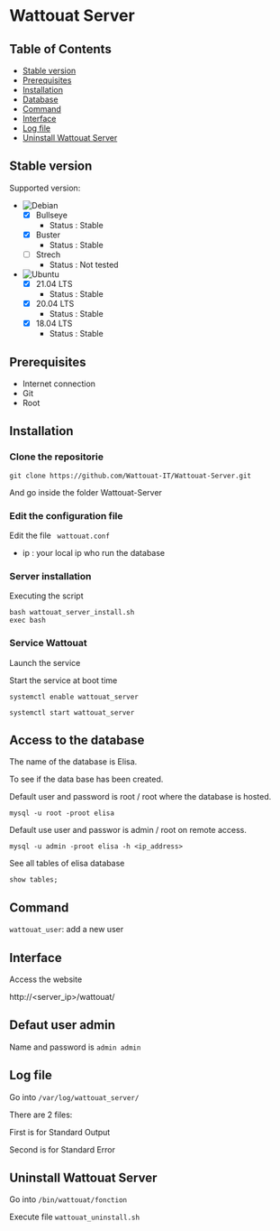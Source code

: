 # Wattouat Server

## Table of Contents

- [Stable version](#stable-version)
- [Prerequisites](#prerequisites)
- [Installation](#installation)
- [Database](#access-to-the-database)
- [Command](#command)
- [Interface](#interface)
- [Log file](#log-file)
- [Uninstall Wattouat Server](#uninstall-wattouat-server)

## Stable version

Supported version:

- ![Debian](https://img.shields.io/badge/Debian-D70A53?style=for-the-badge=appveyor&logo=debian&logoColor=white)
    - [X] Bullseye 
        - Status : Stable
    - [X] Buster
        - Status : Stable
    - [ ] Strech
        - Status : Not tested

- ![Ubuntu](https://img.shields.io/badge/Ubuntu-E95420?style=for-the-badge=appveyor&logo=ubuntu&logoColor=white)
    - [X] 21.04 LTS
        - Status : Stable
    - [X] 20.04 LTS
        - Status : Stable
    - [X] 18.04 LTS
        - Status : Stable

## Prerequisites

- Internet connection
- Git
- Root 

## Installation 

### Clone the repositorie

``` shell 
git clone https://github.com/Wattouat-IT/Wattouat-Server.git
```

And go inside the folder Wattouat-Server

### Edit the configuration file

Edit the file ``` wattouat.conf```

 - ip : your local ip who run the database

### Server installation

Executing the script

``` shell 
bash wattouat_server_install.sh
exec bash
```

### Service Wattouat

Launch the service

Start the service at boot time

``` shell 
systemctl enable wattouat_server
```

``` shell 
systemctl start wattouat_server
```

## Access to the database

The name of the database is Elisa.

To see if the data base has been created.

Default user and password is root / root where the database is hosted.

``` shell
mysql -u root -proot elisa
```

Default use user and passwor is admin / root on remote access.

``` shell
mysql -u admin -proot elisa -h <ip_address>
```

See all tables of elisa database

``` mysql
show tables;
```

## Command 

```wattouat_user```: add a new user

## Interface

Access the website

http://<server_ip>/wattouat/

## Defaut user admin

Name and password is ```admin admin```

## Log file 

Go into ```/var/log/wattouat_server/```

There are 2 files: 

First is for Standard Output

Second is for Standard Error

## Uninstall Wattouat Server

Go into ```/bin/wattouat/fonction```

Execute file ```wattouat_uninstall.sh```

